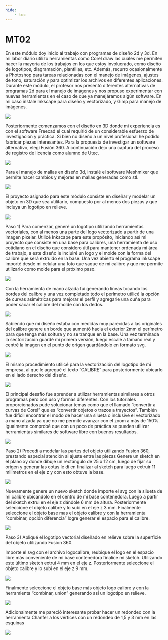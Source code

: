 ```yaml
---
hide:
    - toc
---
```


# MT02

En este módulo doy inicio al trabajo con programas de diseño 2d y 3d.
En mi labor diario utilizo herramientas como Corel draw las cuales me permiten hacer la mayoría de los trabajos en los que estoy involucrado, como diseño de logotipos, diagramación, plantillas, etc. 
Además, recurro ocasionalmente a Photoshop para tareas relacionadas con el manejo de imágenes,  ajustes de tono, saturación y  para optimizar los archivos en diferentes aplicaciones.
Durante este módulo, el  profesor nos presentó diferentes alternativas de programas 2d para el manejo de imágenes y nos propuso experimentar con nuevas herramientas en el caso de que ya manejáramos algún software.
En mi caso instale Inkscape para diseño y vectorizado, y Gimp para manejo de imágenes.


![](../images/MT01/scorpio_blow.jpg)


Posteriormente comenzamos con el diseño en 3D donde mi experiencia es con el software  Freecad el cual requirió de un considerable esfuerzo de investigación y práctica. Si bien no diseño a un nivel profesional he podido fabricar piezas interesantes.
Para la propuesta de investigar un software alternativo, elegí Fusión 360.
A continuación dejo una captura del proceso de registro de licencia como alumno de Utec.

![](../images/MT01/scorpio_blow.jpg)

Para el manejo de mallas en diseño 3d,  instalé el software Meshmixer que permite hacer cambios y mejoras en mallas generadas como stl. 

![](../images/MT01/scorpio_blow.jpg)

El proyecto asignado para este módulo consiste en diseñar y modelar un objeto en 3D que sea utilitario, compuesto por al menos dos piezas y que incluya un logotipo en relieve.

![](../images/MT01/scorpio_blow.jpg)

Paso 1)
Para comenzar, generé un logotipo utilizando herramientas vectoriales, con al menos una parte del logo vectorizado a partir de una imagen pixelar.
Utilicé Inkscape para este propósito, iniciando así mi proyecto que consiste en una base para calibres, una herramienta de uso cotidiano en el diseño que considero útil para mantener ordenada mi área de trabajo, a este diseño le incluiré un logo y el molde con la forma del calibre que será extruido en la base.
Una vez abierto el programa inkscape importé desde mi celular una foto que saque de mi calibre y que me permite utilizarlo como molde para el próximo paso.

![](../images/MT01/scorpio_blow.jpg)

Con la herramienta de mano alzada fui generando líneas tocando los bordes del calibre y una vez completado todo el perímetro utilicé la opción de curvas asimétricas para mejorar el perfil y agregarle una cuña para poder sacar el calibre del molde con los dedos. 

![](../images/MT01/scorpio_blow.jpg)

Sabiendo que mi diseño estaba con medidas muy parecidas a las originales del calibre genere un borde que aumentó hacia el exterior 2mm el perímetro para que tenga más soltura y no se tranque en la base.
Una vez terminada la sectorización guardé mi primera versión, luego escalé a tamaño real y centré la imagen en el punto de origen guardándolo en formato svg.

![](../images/MT01/scorpio_blow.jpg)

El mismo procedimiento utilicé para la vectorización del logotipo de mi empresa, al que le agregué el texto “CALIBRE” para posteriormente ubicarlo en el lado derecho del diseño.

![](../images/MT01/scorpio_blow.jpg)

El principal desafío fue aprender a utilizar herramientas similares a otros programas pero con uso y formas diferentes. 
Con los tutoriales proporcionados pude solucionar temas como que el llamado “convertir a curvas de Corel” que es “convertir objetos o trazos a trayectos”.
También fue difícil encontrar el modo de hacer una silueta o inclusive el vectorizado a mano alzada ya que no me permite avanzar con el zoom a más de 150%.
Igualmente comprobé que con un poco de práctica se pueden utilizar herramientas similares de software libre con buenos resultados. 

![](../images/MT01/scorpio_blow.jpg)

Paso 2)
Procedí a modelar las partes del objeto utilizando Fusion 360, prestando especial atención al ajuste entre las piezas
Genere un sketch en el plano xy donde dibuje un rectángulo de 25 x 12 cm, luego de fijar su origen y generar las cotas le di en finalizar al sketch para luego extruir 11 milimetros en el eje z y con esto obtuve la base.

![](../images/MT01/scorpio_blow.jpg)

Nuevamente genere un nuevo sketch donde importe el svg con la silueta de mi calibre ubicándolo en el centro de mi base contenedora.
Luego a partir del sketch extrui en el eje z dándole 6 mm de altura.
Posteriormente seleccione el objeto calibre y lo subi en el eje z 3 mm.
Finalmente seleccione el objeto base mas el objeto calibre y con la herramienta “combinar, opción diferencia”  logre generar el espacio para el calibre.

![](../images/MT01/scorpio_blow.jpg)

Paso 3)
Apliqué el logotipo vectorial diseñado en relieve sobre la superficie del objeto utilizando Fusion 360.

Importe el svg con el archivo logocalibre, reubique el logo en el espacio libre más conveniente de mi base contenedora finalice mi sketch.
Utilizando este último sketch extrui 4 mm en el eje z.
Posteriormente seleccione el objeto calibre y lo subí en el eje z 9 mm.

![](../images/MT01/scorpio_blow.jpg)

Finalmente seleccione el objeto base más objeto logo calibre y con la herramienta “combinar, union”  generando asi un logotipo en relieve.

![](../images/MT01/scorpio_blow.jpg)

Adicionalmente me pareció interesante probar hacer un redondeo con la herramienta Chanfer a los vértices con un redondeo de 1,5 y 3 mm en las esquinas

![](../images/MT01/scorpio_blow.jpg)